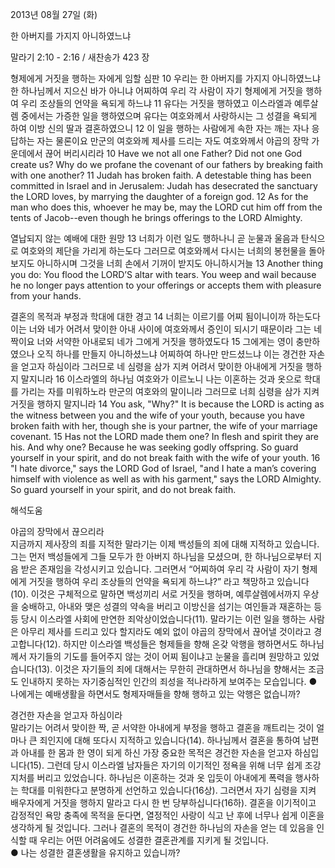2013년 08월 27일 (화)

한 아버지를 가지지 아니하였느냐



말라기 2:10 - 2:16 / 새찬송가 423 장


형제에게 거짓을 행하는 자에게 임할 심판 
10 우리는 한 아버지를 가지지 아니하였느냐 한 하나님께서 지으신 바가 아니냐 어찌하여 우리 각 사람이 자기 형제에게 거짓을 행하여 우리 조상들의 언약을 욕되게 하느냐 11 유다는 거짓을 행하였고 이스라엘과 예루살렘 중에서는 가증한 일을 행하였으며 유다는 여호와께서 사랑하시는 그 성결을 욕되게 하여 이방 신의 딸과 결혼하였으니 12 이 일을 행하는 사람에게 속한 자는 깨는 자나 응답하는 자는 물론이요 만군의 여호와께 제사를 드리는 자도 여호와께서 야곱의 장막 가운데에서 끊어 버리시리라
10 Have we not all one Father? Did not one God create us? Why do we profane the covenant of our fathers by breaking faith with one another? 11 Judah has broken faith. A detestable thing has been committed in Israel and in Jerusalem: Judah has desecrated the sanctuary the LORD loves, by marrying the daughter of a foreign god. 12 As for the man who does this, whoever he may be, may the LORD cut him off from the tents of Jacob--even though he brings offerings to the LORD Almighty.   

열납되지 않는 예배에 대한 원망 
13 너희가 이런 일도 행하나니 곧 눈물과 울음과 탄식으로 여호와의 제단을 가리게 하는도다 그러므로 여호와께서 다시는 너희의 봉헌물을 돌아보지도 아니하시며 그것을 너희 손에서 기꺼이 받지도 아니하시거늘
13 Another thing you do: You flood the LORD’S altar with tears. You weep and wail because he no longer pays attention to your offerings or accepts them with pleasure from your hands.   

결혼의 목적과 부정과 학대에 대한 경고 
14 너희는 이르기를 어찌 됨이니이까 하는도다 이는 너와 네가 어려서 맞이한 아내 사이에 여호와께서 증인이 되시기 때문이라 그는 네 짝이요 너와 서약한 아내로되 네가 그에게 거짓을 행하였도다 15 그에게는 영이 충만하였으나 오직 하나를 만들지 아니하셨느냐 어찌하여 하나만 만드셨느냐 이는 경건한 자손을 얻고자 하심이라 그러므로 네 심령을 삼가 지켜 어려서 맞이한 아내에게 거짓을 행하지 말지니라 16 이스라엘의 하나님 여호와가 이르노니 나는 이혼하는 것과 옷으로 학대를 가리는 자를 미워하노라 만군의 여호와의 말이니라 그러므로 너희 심령을 삼가 지켜 거짓을 행하지 말지니라
14 You ask, "Why?" It is because the LORD is acting as the witness between you and the wife of your youth, because you have broken faith with her, though she is your partner, the wife of your marriage covenant. 15 Has not the LORD made them one? In flesh and spirit they are his. And why one? Because he was seeking godly offspring. So guard yourself in your spirit, and do not break faith with the wife of your youth. 16 "I hate divorce," says the LORD God of Israel, "and I hate a man’s covering himself with violence as well as with his garment," says the LORD Almighty. So guard yourself in your spirit, and do not break faith.

해석도움





야곱의 장막에서 끊으리라  
지금까지 제사장의 죄를 지적한 말라기는 이제 백성들의 죄에 대해 지적하고 있습니다. 그는 먼저 백성들에게 그들 모두가 한 아버지 하나님을 모셨으며, 한 하나님으로부터 지음 받은 존재임을 각성시키고 있습니다. 그러면서 “어찌하여 우리 각 사람이 자기 형제에게 거짓을 행하여 우리 조상들의 언약을 욕되게 하느냐?” 라고 책망하고 있습니다(10). 이것은 구체적으로 말하면 백성끼리 서로 거짓을 행하며, 예루살렘에서까지 우상을 숭배하고, 아내와 맺은 성결의 약속을 버리고 이방신을 섬기는 여인들과 재혼하는 등등 당시 이스라엘 사회에 만연한 죄악상이었습니다(11). 말라기는 이런 일을 행하는 사람은 아무리 제사를 드리고 있다 할지라도 예외 없이 야곱의 장막에서 끊어낼 것이라고 경고합니다(12). 하지만 이스라엘 백성들은 형제들을 향해 온갖 악행을 행하면서도 하나님께서 자기들의 기도를 들어주지 않는 것이 어찌 됨이냐고 눈물을 흘리며 원망하고 있었습니다(13). 이것은 자기들의 죄에 대해서는 무한히 관대하면서 하나님을 향해서는 조금도 인내하지 못하는 자기중심적인 인간의 죄성을 적나라하게 보여주는 모습입니다. 
● 나에게는 예배생활을 하면서도 형제자매들을 향해 행하고 있는 악행은 없습니까? 

경건한 자손을 얻고자 하심이라  
말라기는 어려서 맞이한 짝, 곧 서약한 아내에게 부정을 행하고 결혼을 깨트리는 것이 얼마나 큰 죄인지에 대해 또다시 지적하고 있습니다(14). 하나님께서 결혼을 통하여 남편과 아내를 한 몸과 한 영이 되게 하신 가장 중요한 목적은 경건한 자손을 얻고자 하심입니다(15). 그런데 당시 이스라엘 남자들은 자기의 이기적인 정욕을 위해 너무 쉽게 조강지처를 버리고 있었습니다. 하나님은 이혼하는 것과 옷 입듯이 아내에게 폭력을 행사하는 학대를 미워한다고 분명하게 선언하고 있습니다(16상). 그러면서 자기 심령을 지켜 배우자에게 거짓을 행하지 말라고 다시 한 번 당부하십니다(16하). 결혼을 이기적이고 감정적인 욕망 충족에 목적을 둔다면, 열정적인 사랑이 식고 난 후에 너무나 쉽게 이혼을 생각하게 될 것입니다. 그러나 결혼의 목적이 경건한 하나님의 자손을 얻는 데 있음을 인식할 때 우리는 어떤 어려움에도 성결한 결혼관계를 지키게 될 것입니다.  
● 나는 성결한 결혼생활을 유지하고 있습니까?